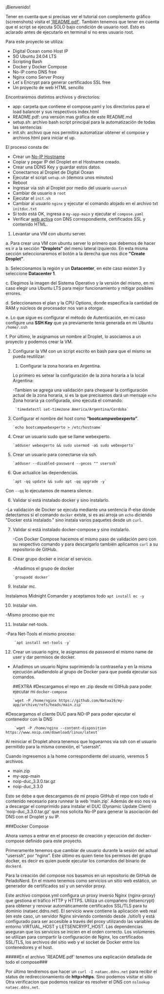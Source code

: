 ¡Bienvenido!

Tener en cuenta que si precisas ver el tutorial con complemento gráfico (screenshots) visita el ['README.pdf'](https://github.com/Nataa19/my-app/blob/main/README.pdf).
También tenemos que tener en cuenta que el script se ejecuta SOLO bajo condición de usuario root. Esto es aclarado antes de ejecutarlo en terminal si no eres usuario root.

Para este proyecto se utiliza:
    
   * Digital Ocean como Host IP
   * SO Ubuntu 24.04 LTS
   * Scripting Bash
   * Docker y Docker Compose
   * No-IP como DNS free
   * Nginx como Server Proxy
   * Let´s Encrypt para generar certificados SSL free
   * Un proyecto de web HTML sencillo

Encontraremos distintos archivos y directorios:

   * app: carpeta que contiene el compose.yaml y los directorios para el load balancer y sus respectivos index.html
   * README.pdf: una versión mas gráfica de este README.md
   * setup.sh: archivo bash script principal para la automatización de todas las sentencias
   * init.sh: archivo que nos permitira automatizar obtener el compose y archivos html para iniciar el up.

El proceso consta de:

   * Crear un [No-IP Hostname](https://noip.com)
   * Copiar y pegar IP del Droplet en el Hostname creado.
   * Crear una DDNS Key y guardar estos datos.
   * Conectarnos al Droplet de Digital Ocean
   * Ejecutar el script `setup.sh` (demora unos minutos)
   * Reboot 
   * Ingresar vía ssh al Droplet por medio del usuario `userssh` 
   * Cambiar de usuario a `root`
   * Ejecutar el `init.sh`
   * Cambiar al usuario `nginx` y ejecutar el comando alojado en el archivo txt `initduc.txt`
   * Si todo está OK, ingresa a `my-app-main` y ejecutar el `compose.yaml`
   * Verificar [web activa](https://nataec.ddns.net) con DNS correspondiente, certificados SSL y contenido HTML. 

1. Levantar una VM con ubuntu server.    

a. Para crear una VM con ubuntu server lo primero que debemos de hacer es ir a la sección **"Droplets"** del menú lateral izquierdo. En esta misma sección seleccionaremos el botón a la derecha que nos dice **"Create Droplet”**.

b. Seleccionamos la región y un **Datacenter**, en este caso existen 3 y seleccione **Datacenter 1**.

c. Elegimos la imagen del Sistema Operativo y la versión del mismo, en mi caso elegir una Ubuntu LTS para mejor funcionamiento y mitigar posibles errores.

d. Seleccionamos el plan y la CPU Options, donde especifica la cantidad de RAM y núcleos de procesador nos van a otorgar.

e. Lo que sigue es configurar el método de Autenticación, en mi caso configure una **SSH Key** que ya previamente tenía generada en mi Ubuntu `/home/.ssh`

f. Por último, le asignamos un nombre al Droplet, lo asociamos a un proyecto y podemos crear la VM.

2. Configurar la VM con un script escrito en bash para que el mismo se pueda reutilizar: 

    1. Configurar la zona horaria en Argentina.

    Lo primero es setear la configuración de la zona horaria a la local Argentina:
    
    -Tambien se agrega una validación para chequear la configuración actual de la zona horaria, si es la que precisamos dará un mensaje `echo` Zona horaria ya configurada, sino ejecuta el comando: 

        `timedatectl set-timezone America/Argentina/Cordoba` 
    
 2. Configurar el nombre del host como **“bootcampwebexperto”**.

        `echo bootcampwebexperto > /etc/hostname`

 3. Crear un usuario sudo que se llame webexperto.

        `adduser webexperto && sudo usermod -aG sudo webexperto`

 4. Crear un usuario para conectarse vía ssh.

        `adduser --disabled-password --gecos "" userssh`

 5. Que actualice las dependencias.

        `apt -qq update && sudo apt -qq upgrade -y`
  
  Con `--qq` lo ejecutamos de manera silence.

 6. Validar si está instalado docker y sino instalarlo.
    
   -La validación de Docker se ejecuta mediante una sentencia if-else dónde detectamos si el comando `docker` existe, si es asi arroja un `echo` diciendo "Docker está instalado." sino instala varios paquetes desde un `curl`.

 7. Validar si está instalado docker-compose y sino instalarlo.
    
    -Con Docker Compose hacemos el mismo paso de validación pero con su respectivo comando y para descargarlo también aplicamos `curl` a su repositorio de GitHub.

 8. Crear grupo docker e iniciar el servicio.
  
    -Añadimos el grupo de docker
        
        `groupadd docker`

 9. Instalar mc.

  Instalamos Midnight Comander y aceptamos todo `apt install mc -y`

 10. Instalar vim.
    
  -Mismo proceso que mc

 11. Instalar net-tools.
    
  -Para Net-Tools el mismo proceso:
   
        `apt install net-tools -y`

 12. Crear un usuario nginx, le asignamos de password el mismo name de user y dar permisos de docker.
    
  - Añadimos un usuario Nginx suprimiendo la contraseña y en la misma ejecución añadiendolo al grupo de Docker para que pueda ejecutar sus comandos.

    ##EXTRA
    #Descargamos el repo en .zip desde mi GitHub para poder ejecutar mi `docker-compose`

        `wget -P /home/nginx https://github.com/Nataa19/my-app/archive/refs/heads/main.zip`

 #Descargamos el cliente DUC para NO-IP para poder ejecutar el contenedor con la DNS

        `wget -P /home/nginx --content-disposition https://www.noip.com/download/linux/latest`



Al reiniciar el Droplet ahora tenemos que loguearnos via ssh con el usuario permitido para la misma conexión, el “userssh”.

Cuando ingresemos a la home correspondiente del usuario, veremos 5 archivos.

   * main.zip
   * my-app-main
   * noip-duc_3.3.0.tar.gz
   * noip-duc_3.3.0

Esto se debe a que descargamos de mi propio GitHub el repo con todo el contenido necesario para runnear la web ‘main.zip’. 
Además de eso nos va a descargar el comprimido para instalar el DUC (Dynamic Update Client) ‘noip-duc_3.3.0.tar.gz’ que nos solicita No-IP para generar la asociación del DNS con el Droplet y su IP.

###Docker Compose

Ahora vamos a entrar en el proceso de creación y ejecución del docker-compose definido para este proyecto.

Primeramente tenemos que cambiar de usuario durante la sesión del actual “userssh”, por “nginx”. Este último es quien tiene los permisos del grupo docker, es decir es quien puede ejecutar los comandos del binario de `dockerd`.

Para la creación del compose nos basamos en un repositorio de GitHub de PeladoNerd. En el mismo tenemos como servicios un sitio web estático, un generador de certificados ssl y un servidor proxy.

Este archivo compose.yml configura un proxy inverso Nginx (nginx-proxy) que gestiona el tráfico HTTP y HTTPS. Utiliza un compañero (letsencrypt) para obtener y renovar automáticamente certificados SSL/TLS para tu dominio (nataec.ddns.net). El servicio www contiene la aplicación web real (en este caso, un servidor Nginx sirviendo contenido desde ./sitio1) y está configurado para ser accesible a través del proxy utilizando las variables de entorno VIRTUAL_HOST y LETSENCRYPT_HOST. Las dependencias aseguran que los servicios se inicien en el orden correcto. Los volúmenes se utilizan para compartir la configuración de Nginx, los certificados SSL/TLS, los archivos del sitio web y el socket de Docker entre los contenedores y el host.


#####En el archivo 'README.pdf' tenemos una explicación detallada de todo el compose###

Por último tendremos que hacer un `curl -I nataec.ddns.net` para recibir el status de redireccionamiento de **http>https**. Sino podemos visitar el sitio
Otra verificacion que podemos realizar es resolver el DNS con `nslookup nataec.ddns.net`.

